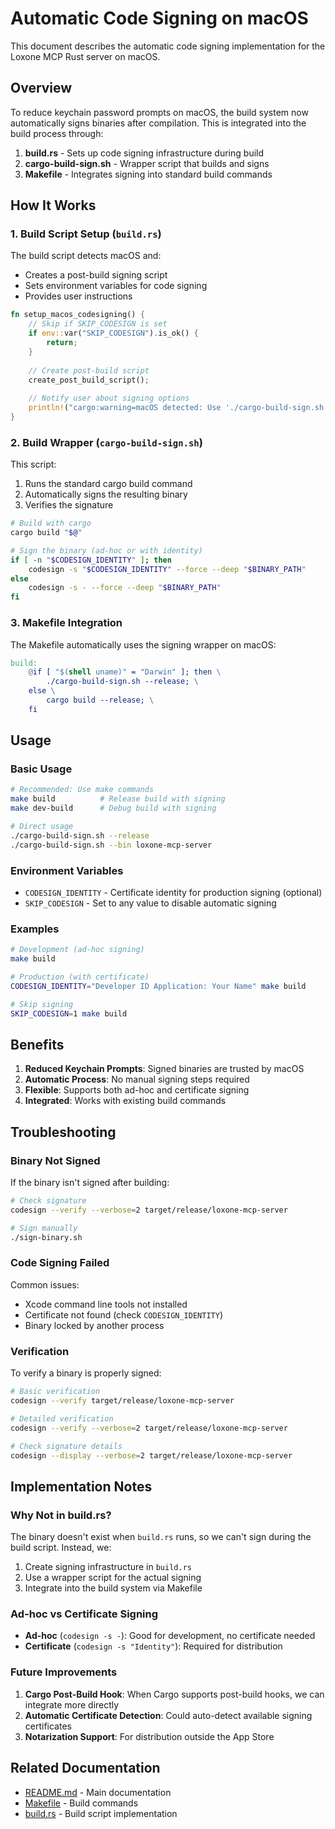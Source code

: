 # Automatic Code Signing on macOS

This document describes the automatic code signing implementation for the Loxone MCP Rust server on macOS.

## Overview

To reduce keychain password prompts on macOS, the build system now automatically signs binaries after compilation. This is integrated into the build process through:

1. **build.rs** - Sets up code signing infrastructure during build
2. **cargo-build-sign.sh** - Wrapper script that builds and signs
3. **Makefile** - Integrates signing into standard build commands

## How It Works

### 1. Build Script Setup (`build.rs`)

The build script detects macOS and:
- Creates a post-build signing script
- Sets environment variables for code signing
- Provides user instructions

```rust
fn setup_macos_codesigning() {
    // Skip if SKIP_CODESIGN is set
    if env::var("SKIP_CODESIGN").is_ok() {
        return;
    }
    
    // Create post-build script
    create_post_build_script();
    
    // Notify user about signing options
    println!("cargo:warning=macOS detected: Use './cargo-build-sign.sh' or 'make build' for automatic code signing");
}
```

### 2. Build Wrapper (`cargo-build-sign.sh`)

This script:
1. Runs the standard cargo build command
2. Automatically signs the resulting binary
3. Verifies the signature

```bash
# Build with cargo
cargo build "$@"

# Sign the binary (ad-hoc or with identity)
if [ -n "$CODESIGN_IDENTITY" ]; then
    codesign -s "$CODESIGN_IDENTITY" --force --deep "$BINARY_PATH"
else
    codesign -s - --force --deep "$BINARY_PATH"
fi
```

### 3. Makefile Integration

The Makefile automatically uses the signing wrapper on macOS:

```makefile
build:
    @if [ "$(shell uname)" = "Darwin" ]; then \
        ./cargo-build-sign.sh --release; \
    else \
        cargo build --release; \
    fi
```

## Usage

### Basic Usage

```bash
# Recommended: Use make commands
make build          # Release build with signing
make dev-build      # Debug build with signing

# Direct usage
./cargo-build-sign.sh --release
./cargo-build-sign.sh --bin loxone-mcp-server
```

### Environment Variables

- `CODESIGN_IDENTITY` - Certificate identity for production signing (optional)
- `SKIP_CODESIGN` - Set to any value to disable automatic signing

### Examples

```bash
# Development (ad-hoc signing)
make build

# Production (with certificate)
CODESIGN_IDENTITY="Developer ID Application: Your Name" make build

# Skip signing
SKIP_CODESIGN=1 make build
```

## Benefits

1. **Reduced Keychain Prompts**: Signed binaries are trusted by macOS
2. **Automatic Process**: No manual signing steps required
3. **Flexible**: Supports both ad-hoc and certificate signing
4. **Integrated**: Works with existing build commands

## Troubleshooting

### Binary Not Signed

If the binary isn't signed after building:

```bash
# Check signature
codesign --verify --verbose=2 target/release/loxone-mcp-server

# Sign manually
./sign-binary.sh
```

### Code Signing Failed

Common issues:
- Xcode command line tools not installed
- Certificate not found (check `CODESIGN_IDENTITY`)
- Binary locked by another process

### Verification

To verify a binary is properly signed:

```bash
# Basic verification
codesign --verify target/release/loxone-mcp-server

# Detailed verification
codesign --verify --verbose=2 target/release/loxone-mcp-server

# Check signature details
codesign --display --verbose=2 target/release/loxone-mcp-server
```

## Implementation Notes

### Why Not in build.rs?

The binary doesn't exist when `build.rs` runs, so we can't sign during the build script. Instead, we:
1. Create signing infrastructure in `build.rs`
2. Use a wrapper script for the actual signing
3. Integrate into the build system via Makefile

### Ad-hoc vs Certificate Signing

- **Ad-hoc** (`codesign -s -`): Good for development, no certificate needed
- **Certificate** (`codesign -s "Identity"`): Required for distribution

### Future Improvements

1. **Cargo Post-Build Hook**: When Cargo supports post-build hooks, we can integrate more directly
2. **Automatic Certificate Detection**: Could auto-detect available signing certificates
3. **Notarization Support**: For distribution outside the App Store

## Related Documentation

- [README.md](../README.md) - Main documentation
- [Makefile](../Makefile) - Build commands
- [build.rs](../build.rs) - Build script implementation